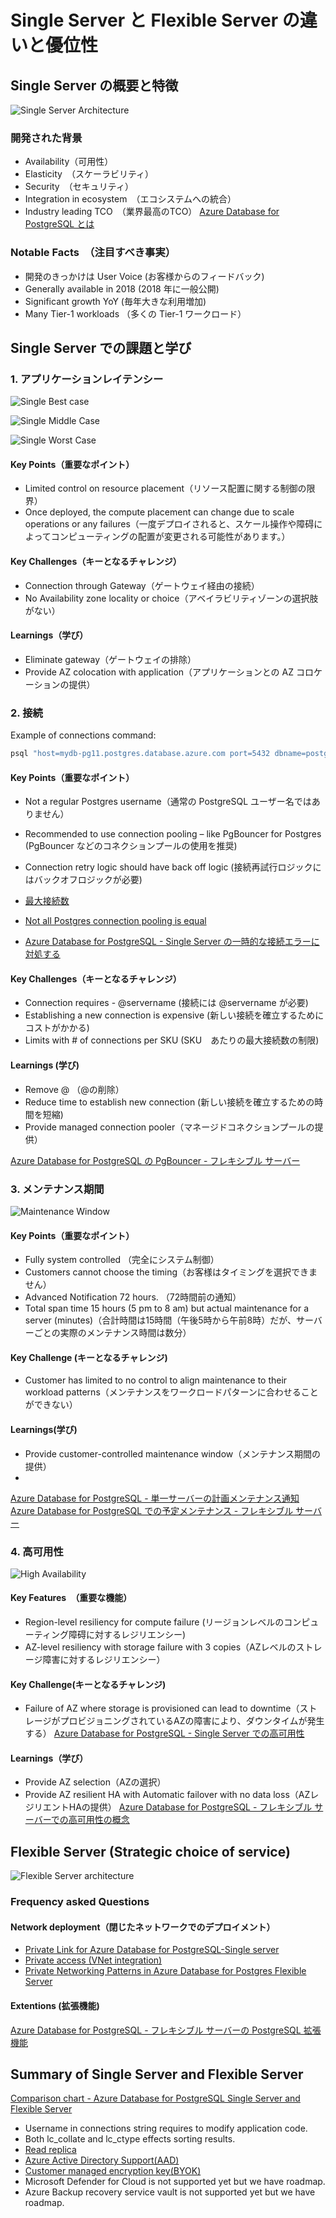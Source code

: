 # Single Server と Flexible Server の違いと優位性

## Single Server の概要と特徴

![Single Server Architecture](./img/01_03_SingleArchitecture.png)

### 開発された背景
- Availability（可用性）
- Elasticity　（スケーラビリティ）
- Security　（セキュリティ）
- Integration in ecosystem　（エコシステムへの統合）
- Industry leading TCO　（業界最高のTCO）
[Azure Database for PostgreSQL とは](https://learn.microsoft.com/ja-jp/azure/postgresql/single-server/overview)

### Notable Facts　（注目すべき事実）
- 開発のきっかけは User Voice (お客様からのフィードバック)
- Generally available in 2018 (2018 年に一般公開)
- Significant growth YoY (毎年大きな利用増加)
- Many Tier-1 workloads （多くの Tier-1 ワークロード）

## Single Server での課題と学び
### 1. アプリケーションレイテンシー

![Single Best case](./img/01_04_SingleBestCase.png)

![Single Middle Case](./img/01_05_SingleMiddleCase.png)

![Single Worst Case](./img/01_05_SingleWorstCase.png)

#### Key Points（重要なポイント）
- Limited control on resource placement（リソース配置に関する制御の限界）
- Once deployed, the compute placement can change due to scale operations or any failures（一度デプロイされると、スケール操作や障碍によってコンピューティングの配置が変更される可能性があります。）

#### Key Challenges（キーとなるチャレンジ）
- Connection through Gateway（ゲートウェイ経由の接続）
- No Availability zone locality or choice（アベイラビリティゾーンの選択肢がない）

#### Learnings（学び）
- Eliminate gateway（ゲートウェイの排除）
- Provide AZ colocation with application（アプリケーションとの AZ コロケーションの提供）


### 2. 接続
Example of connections command:
```bash
psql "host=mydb-pg11.postgres.database.azure.com port=5432 dbname=postgres user=sr@mydb-pg11 password=myPassword sslmode=require"
```
#### Key Points（重要なポイント）
- Not a regular Postgres username（通常の PostgreSQL ユーザー名ではありません）
- Recommended to use connection pooling – like PgBouncer for Postgres (PgBouncer などのコネクションプールの使用を推奨)
- Connection retry logic should have back off logic (接続再試行ロジックにはバックオフロジックが必要)

- [最大接続数](https://learn.microsoft.com/ja-jp/azure/postgresql/single-server/concepts-limits#maximum-connections)
- [Not all Postgres connection pooling is equal](https://techcommunity.microsoft.com/t5/azure-database-for-postgresql/not-all-postgres-connection-pooling-is-equal/ba-p/825717)
- [Azure Database for PostgreSQL - Single Server の一時的な接続エラーに対処する](https://learn.microsoft.com/ja-jp/azure/postgresql/single-server/concepts-connectivity)


#### Key Challenges（キーとなるチャレンジ）
- Connection requires - <username>@servername (接続には <username>@servername が必要)
- Establishing a new connection is expensive (新しい接続を確立するためにコストがかかる)
- Limits with # of connections per SKU (SKU　あたりの最大接続数の制限)

#### Learnings (学び)
- Remove @<servername> （@<servername>の削除）
- Reduce time to establish new connection (新しい接続を確立するための時間を短縮)
- Provide managed connection pooler（マネージドコネクションプールの提供）

[Azure Database for PostgreSQL の PgBouncer - フレキシブル サーバー](https://learn.microsoft.com/ja-jp/azure/postgresql/flexible-server/concepts-pgbouncer)


### 3. メンテナンス期間
![Maintenance Window](./img/01_06_MaintenanceWindow.png)
#### Key Points（重要なポイント）
- Fully system controlled （完全にシステム制御）
- Customers cannot choose the timing（お客様はタイミングを選択できません）
- Advanced Notification 72 hours. （72時間前の通知）
- Total span time 15 hours (5 pm to 8 am) but actual maintenance for a server (minutes)（合計時間は15時間（午後5時から午前8時）だが、サーバーごとの実際のメンテナンス時間は数分）

#### Key Challenge (キーとなるチャレンジ)
- Customer has limited to no control to align maintenance to their workload patterns（メンテナンスをワークロードパターンに合わせることができない）

#### Learnings(学び)
- Provide customer-controlled maintenance window（メンテナンス期間の提供）
- 
[Azure Database for PostgreSQL - 単一サーバーの計画メンテナンス通知](https://learn.microsoft.com/ja-jp/azure/postgresql/single-server/concepts-planned-maintenance-notification)
[Azure Database for PostgreSQL での予定メンテナンス - フレキシブル サーバー](https://learn.microsoft.com/ja-jp/azure/postgresql/flexible-server/concepts-maintenance)

### 4. 高可用性
![High Availability](./img/01_07_HighAvailability.png)

#### Key Features　（重要な機能）
- Region-level resiliency for compute failure (リージョンレベルのコンピューティング障碍に対するレジリエンシー)
- AZ-level resiliency with storage failure with 3 copies（AZレベルのストレージ障害に対するレジリエンシー）

#### Key Challenge(キーとなるチャレンジ)
- Failure of AZ where storage is provisioned can lead to downtime（ストレージがプロビジョニングされているAZの障害により、ダウンタイムが発生する）
[Azure Database for PostgreSQL - Single Server での高可用性](https://learn.microsoft.com/ja-jp/azure/postgresql/single-server/concepts-high-availability)

#### Learnings（学び）
- Provide AZ selection（AZの選択）
- Provide AZ resilient HA with Automatic failover with no data loss（AZレジリエントHAの提供）
[Azure Database for PostgreSQL - フレキシブル サーバーでの高可用性の概念](https://learn.microsoft.com/ja-jp/azure/postgresql/flexible-server/concepts-high-availability)



## Flexible Server (Strategic choice of service)

![Flexible Server architecture](./img/01_02_FlexibleArchitecture.png)

### Frequency asked Questions
#### Network deployment（閉じたネットワークでのデプロイメント）
- [Private Link for Azure Database for PostgreSQL-Single server](https://learn.microsoft.com/en-us/azure/postgresql/single-server/concepts-data-access-and-security-private-link)
- [Private access (VNet integration)](https://learn.microsoft.com/en-us/azure/postgresql/flexible-server/concepts-networking#private-access-vnet-integration)
- [Private Networking Patterns in Azure Database for Postgres Flexible Server](https://techcommunity.microsoft.com/t5/azure-database-for-postgresql/private-networking-patterns-in-azure-database-for-postgres/ba-p/3007149)


#### Extentions (拡張機能)
[Azure Database for PostgreSQL - フレキシブル サーバーの PostgreSQL 拡張機能](https://learn.microsoft.com/ja-jp/azure/postgresql/flexible-server/concepts-extensions)

## Summary of Single Server and Flexible Server
[Comparison chart - Azure Database for PostgreSQL Single Server and Flexible Server](https://learn.microsoft.com/en-us/azure/postgresql/flexible-server/concepts-compare-single-server-flexible-server)

- Username in connections string requires to modify application code.
- Both lc_collate and lc_ctype effects sorting results.
- [Read replica](https://learn.microsoft.com/en-us/azure/postgresql/flexible-server/concepts-read-replicas)
- [Azure Active Directory Support(AAD)](https://learn.microsoft.com/en-us/azure/postgresql/flexible-server/concepts-azure-ad-authentication)
- [Customer managed encryption key(BYOK)](https://learn.microsoft.com/en-us/azure/postgresql/flexible-server/concepts-data-encryption)
- Microsoft Defender for Cloud is not supported yet but we have roadmap.
- Azure Backup recovery service vault is not supported yet but we have roadmap.